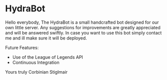# HydraBot
Hello everybody,
The HydraBot is a small handcrafted bot designed for our own little server.
Any suggestions for improvements are greatly appreciated and will be answered swiftly.
In case you want to use this bot simply contact me and ill make sure it will be deployed.

Future Features:
  - Use of the League of Legends API
  - Continuous Integration

Yours truly
Corbinian Stiglmair
